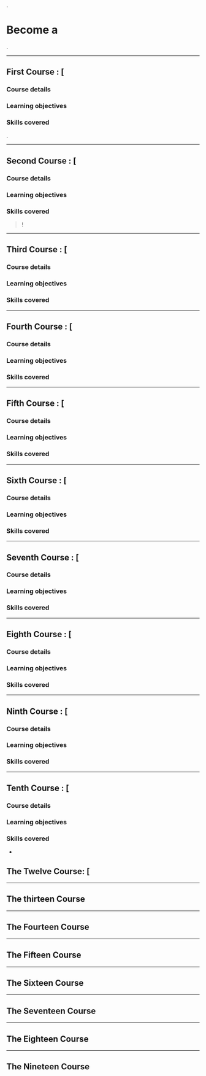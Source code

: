 .


# Become a 







.

---------------------------------------



## First Course : [


### Course details




###  Learning objectives


###  Skills covered


.




----------------------------------




## Second Course : [



### Course details







###  Learning objectives





###  Skills covered





> !


----------------------------------

## Third Course : [



### Course details



###  Learning objectives

###  Skills covered




----------------------------------



## Fourth Course : [


### Course details



###  Learning objectives

###  Skills covered







----------------------------------


## Fifth Course : [


### Course details



###  Learning objectives

###  Skills covered




----------------------------------



 ## Sixth Course : [


### Course details



###  Learning objectives

###  Skills covered



----------------------------------


 ## Seventh Course : [


### Course details



###  Learning objectives

###  Skills covered



----------------------------------

 ## Eighth Course : [



### Course details



###  Learning objectives

###  Skills covered



----------------------------------



## Ninth Course : [

### Course details



###  Learning objectives

###  Skills covered



----------------------------------



## Tenth Course : [

### Course details



###  Learning objectives

###  Skills covered




-




## The Twelve Course: [



----------------------------------



## The thirteen Course



----------------------------------



## The Fourteen Course


----------------------------------





## The Fifteen Course


----------------------------------




## The Sixteen Course




----------------------------------



## The Seventeen Course


----------------------------------



## The Eighteen Course


----------------------------------


## The Nineteen Course
